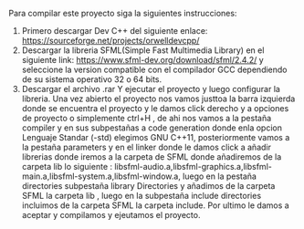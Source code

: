 Para compilar este proyecto siga la siguientes instrucciones:
1. Primero descargar Dev C++ del siguiente enlace:
        https://sourceforge.net/projects/orwelldevcpp/
2. Descargar la libreria SFML(Simple Fast Multimedia Library) en el siguiente link:
        https://www.sfml-dev.org/download/sfml/2.4.2/
   y seleccione la version compatible con el compilador GCC dependiendo de su sistema operativo 32 o 64 bits.
3. Descargar el archivo .rar Y ejecutar el proyecto y luego configurar la libreria.
Una vez abierto el proyecto nos vamos justtoa la barra izquierda donde se encuentra el proyecto y le damos click derecho
y a opciones de proyecto o simplemente ctrl+H , de ahi nos vamos a la pestaña compiler y en sus subpestañas a code generation donde enla opcion Lenguaje Standar (-std) elegimos GNU C++11, posteriormente vamos a la pestaña parameters y en el linker donde le damos click a añadir librerias donde iremos a la carpeta de SFML donde añadiremos de la carpeta lib lo siguiente : libsfml-audio.a,libsfml-graphics.a,libsfml-main.a,libsfml-system.a,libsfml-window.a, luego en la pestaña directories subpestaña library Directories y añadimos de la carpeta SFML la carpeta lib , luego en la subpestaña include directories incluimos de la carpeta SFML la carpeta include.
Por ultimo le damos a aceptar y compilamos y ejeutamos el proyecto.
